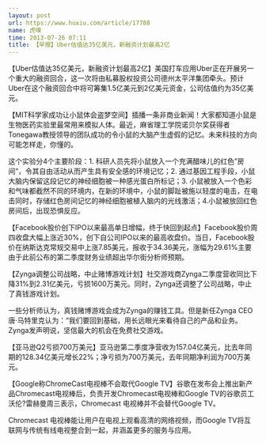 ```yaml
---
layout: post
url: https://www.huxiu.com/article/17788
name: 虎嗅
time: 2013-07-26 07:11
title: 【早报】Uber估值达35亿美元，新融资计划最高2亿
---
```

【Uber估值达35亿美元，新融资计划最高2亿】美国打车应用Uber正在开展另一个重大的融资回合，这一次将由私募股权投资公司德州太平洋集团牵头。预计Uber在这个融资回合中将可筹集1.5亿美元到2亿美元资金，公司估值约为35亿美元。

【MIT科学家成功让小鼠体会盗梦空间】插播一条非商业新闻！大家都知道小鼠是生物医药实验里最常用来模拟人体。最近，麻省理工学院诺贝尔奖获得者Tonegawa教授领导的团队成功的令小鼠的大脑产生虚假的记忆。未来科技的方向可能怎样走，你懂的。

这个实验分4个主要阶段：1. 科研人员先将小鼠放入一个充满醋味儿的红色”房间”，令其自由活动从而产生具有安全感的环境记忆；2. 通过基因工程手段，小鼠大脑内保留这段记忆的神经细胞被一种感光蛋白所标记；3. 小鼠被放入一个色彩和气味都截然不同的环境内，在新的环境中，小鼠的脚趾被施以轻度的电击，在电击同时，存储红色房间记忆的神经细胞被植入脑内的光线激活；4.小鼠被放回红色房间后，出现恐惧反应。

【Facebook股价创下IPO以来最高单日增幅，终于快回到起点】Facebook股价周四收盘大幅上涨近30%，创下自公司IPO以来的最高收盘价。当日，Facebook股价在纳斯达克常规交易中上涨7.85美元，报收于34.36美元，涨幅为29.61%主要由于此前公布的第二季度财务业绩超出华尔街分析师预期。

【Zynga调整公司战略，中止赌博游戏计划】社交游戏商Zynga二季度营收同比下降31%到2.31亿美元，亏损1600万美元。同时，Zynga还调整了公司战略，中止了真钱游戏计划。

一些分析师认为，真钱赌博游戏会成为Zynga的赚钱工具。但是新任Zynga CEO唐·马特里克认为：“我们要回到基础，用长远眼光来看待自己的产品和业务。Zynga发声明说，坚信最大的机会在免费社交游戏。

【亚马逊Q2亏损700万美元】亚马逊第二季度净营收为157.04亿美元，比去年同期的128.34亿美元增长22%；净亏损为700万美元，去年同期净利润为700万美元。

【Google称ChromeCast电视棒不会取代Google TV】谷歌在发布会上推出新产品Chromecast电视棒后，负责开发Chromecast电视棒和Google TV的谷歌员工沃伦?雷赫曼周三表示，Chromecast 电视棒并不会替代Google TV。

Chromecast 电视棒能让用户在电视上观看高清的网络视频，而Google TV将互联网与传统有线电视整合到一起，并涵盖更多的服务与应用。

